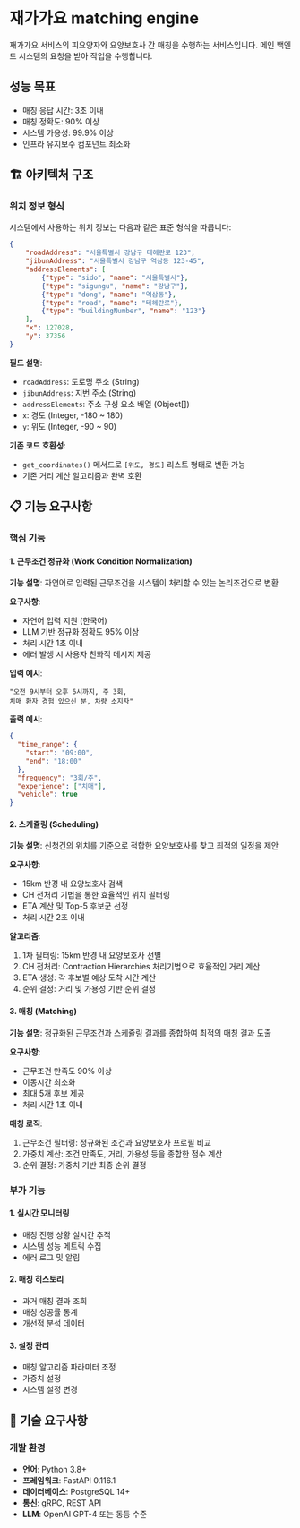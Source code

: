 # 재가가요 matching engine
재가가요 서비스의 피요양자와 요양보호사 간 매칭을 수행하는 서비스입니다. 메인 백엔드 시스템의 요청을 받아 작업을 수행합니다.

## 성능 목표
- 매칭 응답 시간: 3초 이내
- 매칭 정확도: 90% 이상
- 시스템 가용성: 99.9% 이상
- 인프라 유지보수 컴포넌트 최소화

## 🏗️ 아키텍처 구조

### 위치 정보 형식
시스템에서 사용하는 위치 정보는 다음과 같은 표준 형식을 따릅니다:

```json
{
    "roadAddress": "서울특별시 강남구 테헤란로 123",
    "jibunAddress": "서울특별시 강남구 역삼동 123-45",
    "addressElements": [
        {"type": "sido", "name": "서울특별시"},
        {"type": "sigungu", "name": "강남구"},
        {"type": "dong", "name": "역삼동"},
        {"type": "road", "name": "테헤란로"},
        {"type": "buildingNumber", "name": "123"}
    ],
    "x": 127028,
    "y": 37356
}
```

**필드 설명**:
- `roadAddress`: 도로명 주소 (String)
- `jibunAddress`: 지번 주소 (String)
- `addressElements`: 주소 구성 요소 배열 (Object[])
- `x`: 경도 (Integer, -180 ~ 180)
- `y`: 위도 (Integer, -90 ~ 90)

**기존 코드 호환성**:
- `get_coordinates()` 메서드로 `[위도, 경도]` 리스트 형태로 변환 가능
- 기존 거리 계산 알고리즘과 완벽 호환

## 📋 기능 요구사항

### 핵심 기능

#### 1. 근무조건 정규화 (Work Condition Normalization)
**기능 설명**: 자연어로 입력된 근무조건을 시스템이 처리할 수 있는 논리조건으로 변환

**요구사항**:
- 자연어 입력 지원 (한국어)
- LLM 기반 정규화 정확도 95% 이상
- 처리 시간 1초 이내
- 에러 발생 시 사용자 친화적 메시지 제공

**입력 예시**:
```
"오전 9시부터 오후 6시까지, 주 3회, 
치매 환자 경험 있으신 분, 차량 소지자"
```

**출력 예시**:
```json
{
  "time_range": {
    "start": "09:00",
    "end": "18:00"
  },
  "frequency": "3회/주",
  "experience": ["치매"],
  "vehicle": true
}
```

#### 2. 스케쥴링 (Scheduling)
**기능 설명**: 신청건의 위치를 기준으로 적합한 요양보호사를 찾고 최적의 일정을 제안

**요구사항**:
- 15km 반경 내 요양보호사 검색
- CH 전처리 기법을 통한 효율적인 위치 필터링
- ETA 계산 및 Top-5 후보군 선정
- 처리 시간 2초 이내

**알고리즘**:
1. 1차 필터링: 15km 반경 내 요양보호사 선별
2. CH 전처리: Contraction Hierarchies 처리기법으로 효율적인 거리 계산
3. ETA 생성: 각 후보별 예상 도착 시간 계산
4. 순위 결정: 거리 및 가용성 기반 순위 결정

#### 3. 매칭 (Matching)
**기능 설명**: 정규화된 근무조건과 스케쥴링 결과를 종합하여 최적의 매칭 결과 도출

**요구사항**:
- 근무조건 만족도 90% 이상
- 이동시간 최소화
- 최대 5개 후보 제공
- 처리 시간 1초 이내

**매칭 로직**:
1. 근무조건 필터링: 정규화된 조건과 요양보호사 프로필 비교
2. 가중치 계산: 조건 만족도, 거리, 가용성 등을 종합한 점수 계산
3. 순위 결정: 가중치 기반 최종 순위 결정

### 부가 기능

#### 1. 실시간 모니터링
- 매칭 진행 상황 실시간 추적
- 시스템 성능 메트릭 수집
- 에러 로그 및 알림

#### 2. 매칭 히스토리
- 과거 매칭 결과 조회
- 매칭 성공률 통계
- 개선점 분석 데이터

#### 3. 설정 관리
- 매칭 알고리즘 파라미터 조정
- 가중치 설정
- 시스템 설정 변경

## 🔧 기술 요구사항

### 개발 환경
- **언어**: Python 3.8+
- **프레임워크**: FastAPI 0.116.1
- **데이터베이스**: PostgreSQL 14+
- **통신**: gRPC, REST API
- **LLM**: OpenAI GPT-4 또는 동등 수준